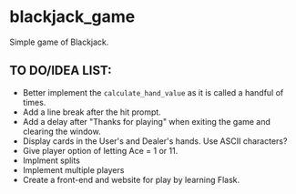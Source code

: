 # blackjack_game
 Simple game of Blackjack.

 ## TO DO/IDEA LIST:
 - Better implement the `calculate_hand_value` as it is called a handful of times.
 - Add a line break after the hit prompt.
 - Add a delay after "Thanks for playing" when exiting the game and clearing the window.
 - Display cards in the User's and Dealer's hands. Use ASCII characters?
 - Give player option of letting Ace = 1 or 11.
 - Implment splits
 - Implement multiple players
 - Create a front-end and website for play by learning Flask.
